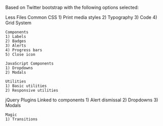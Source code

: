 Based on Twitter bootstrap with the following options selected:

Less Files
	Common CSS
	1) Print media styles
	2) Typography
	3) Code
	4) Grid System

	Components
	1) Labels
	2) Badges
	3) Alerts
	4) Progress bars
	5) Close icon

	JavaScript Components
	1) Dropdowns
	2) Modals

	Utilities
	1) Basic utilities
	2) Responsive utilities

jQuery Plugins
	Linked to components
	1) Alert dismissal
	2) Dropdowns
	3) Modals

	Magic
	1) Transitions
